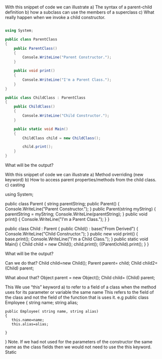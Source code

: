 With this snippet of code we can illustrate
a) The syntax of a parent-child definition
b) how a subclass can use the members of a superclass
c) What really happen when we invoke a child constructor. 

```cs

using System;

public class ParentClass
{
    public ParentClass()
    {
        Console.WriteLine("Parent Constructor.");
    }

    public void print()
    {
        Console.WriteLine("I'm a Parent Class.");
    }
}

public class ChildClass : ParentClass
{
    public ChildClass()
    {
        Console.WriteLine("Child Constructor.");
    }

    public static void Main()
    {
        ChildClass child = new ChildClass();

        child.print();
    }
}

```

What will be the output?


With this snippet of code we can illustrate
a) Method overriding (new keyword)
b) How to access parent properties/methods from the child class.
c) casting 

using System;
 
public class Parent
{
    string parentString;
    public Parent()
    {
        Console.WriteLine("Parent Constructor.");
    }
    public Parent(string myString)
    {
        parentString = myString;
        Console.WriteLine(parentString);
    }
    public void print()
    {
        Console.WriteLine("I'm a Parent Class.");
    }
}
 
public class Child : Parent
{
    public Child() : base("From Derived")
    {
        Console.WriteLine("Child Constructor.");
    }
    public new void print()
    {
        base.print();
        Console.WriteLine("I'm a Child Class.");
    }
    public static void Main()
    {
        Child child = new Child();
        child.print();
        ((Parent)child).print();
    }
}

What will be the output?


Can we do that?
Child child=new Child();
Parent parent= child;
Child child2= (Child) parent;

What about that?
Object parent = new Object();
Child child= (Child) parent;


This
We use “this” keyword
a)	to refer to a field of a class when the method uses for its parameter or  variable the same name
This refers to the field of the class and not the field of the function that is uses it.
 e.g
public class Employee 
{
    string name;
    string alias;
   
    public Employee( string name, string alias)
    {
       this.name=name;
       this.alias=alias;
     
    }
}
Note. If we had not used for the parameters of the constructor the same name as the class fields then we would not need to use the this keyword.
Static
